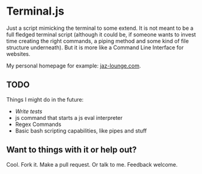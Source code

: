 # Terminal.js

Just a script mimicking the terminal to some extend. It is not meant to be a full fledged terminal script (although it could be, if someone wants to invest time creating the right commands, a piping method and some kind of file structure underneath). But it is more like a Command Line Interface for websites.

My personal homepage for example: [jaz-lounge.com](http://jaz-lounge.com).


## TODO

Things I might do in the future:

- *Write tests*
- js command that starts a js eval interpreter
- Regex Commands
- Basic bash scripting capabilities, like pipes and stuff


## Want to things with it or help out?

Cool. Fork it. Make a pull request. Or talk to me. Feedback welcome.

